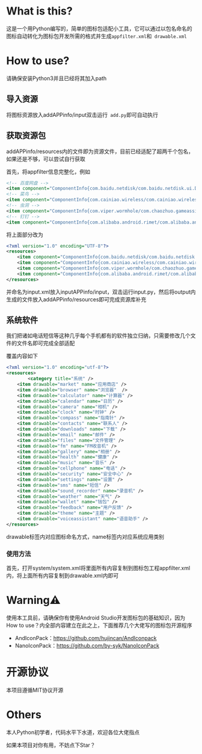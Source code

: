 # What is this?

这是一个用Python编写的，简单的图标包适配小工具，它可以通过以包名命名的图标自动转化为图标包开发所需的格式并生成` appfilter.xml `和` drawable.xml`

# How to use?

请确保安装Python3并且已经将其加入path

## 导入资源

将图标资源放入addAPPinfo/input双击运行` add.py`即可自动执行

## 获取资源包

addAPPinfo/resources内的文件即为资源文件，目前已经适配了超两千个包名，如果还是不够，可以尝试自行获取

首先，将appfilter信息完整化，例如

```xml
<!-- 百度网盘 -->
<item component="ComponentInfo{com.baidu.netdisk/com.baidu.netdisk.ui.DefaultMainActivity}" drawable="百度网盘" />
<!-- 菜鸟 -->
<item component="ComponentInfo{com.cainiao.wireless/com.cainiao.wireless.homepage.view.activity.WelcomeActivity}" drawable="菜鸟" />
<!-- 虫洞 -->
<item component="ComponentInfo{com.viper.wormhole/com.chaozhuo.gameassistant.SplashActivity}" drawable="虫洞" />
<!-- 钉钉 -->
<item component="ComponentInfo{com.alibaba.android.rimet/com.alibaba.android.rimet.biz.LaunchHomeActivity}" drawable="钉钉" />
```

将上面部分改为

```xml
<?xml version="1.0" encoding="UTF-8"?>
<resources>
	<item component="ComponentInfo{com.baidu.netdisk/com.baidu.netdisk.ui.DefaultMainActivity}" drawable="百度网盘" />
	<item component="ComponentInfo{com.cainiao.wireless/com.cainiao.wireless.homepage.view.activity.WelcomeActivity}" drawable="菜鸟" />
	<item component="ComponentInfo{com.viper.wormhole/com.chaozhuo.gameassistant.SplashActivity}" drawable="虫洞" />
	<item component="ComponentInfo{com.alibaba.android.rimet/com.alibaba.android.rimet.biz.LaunchHomeActivity}" drawable="钉钉" />
</resources>
```

并命名为input.xml放入inputAPPinfo/input，双击运行input.py，然后将output内生成的文件放入addAPPinfo/resources即可完成资源库补充

## 系统软件

我们把诸如电话短信等这种几乎每个手机都有的软件独立归纳，只需要修改几个文件的文件名即可完成全部适配

覆盖内容如下

```xml
<?xml version="1.0" encoding="utf-8"?>
<resources>
		<category title="系统" />
    <item drawable="market" name="应用商店" />
    <item drawable="browser" name="浏览器"  />
    <item drawable="calculator" name="计算器" />
    <item drawable="calendar" name="日历" />
    <item drawable="camera" name="相机" />
    <item drawable="clock" name="时钟" />
    <item drawable="compass" name="指南针" />
    <item drawable="contacts" name="联系人" />
    <item drawable="downloads" name="下载" />
    <item drawable="email" name="邮件" />
    <item drawable="files" name="文件管理" />
    <item drawable="fm" name="FM收音机" />
    <item drawable="gallery" name="相册" />
    <item drawable="health" name="健康" />
    <item drawable="music" name="音乐" />
    <item drawable="cellphone" name="电话" />
    <item drawable="security" name="安全中心" />
    <item drawable="settings" name="设置" />
    <item drawable="sms" name="短信" />
    <item drawable="sound_recorder" name="录音机" />
    <item drawable="weather" name="天气" />
    <item drawable="wallet" name="钱包" />
    <item drawable="feedback" name="用户反馈" />
    <item drawable="theme" name="主题" />
    <item drawable="voiceassistant" name="语音助手" />
</resources>
```

drawable标签内对应图标命名方式，name标签内对应系统应用类别

### 使用方法

首先，打开system/system.xml将里面所有内容复制到图标包工程appfilter.xml内，将上面所有内容复制到drawable.xml内即可

# Warning⚠️

使用本工具前，请确保你有使用Android Studio开发图标包的基础知识，因为How to use？内全部内容建立在此之上，下面推荐几个大佬写的图标包开源程序

- AndIconPack：https://github.com/hujincan/AndIconpack
- NanoIconPack：https://github.com/by-syk/NanoIconPack

# 开源协议

本项目遵循MIT协议开源

# Others

本人Python初学者，代码水平下水道，欢迎各位大佬指点

如果本项目对你有用，不妨点下Star？